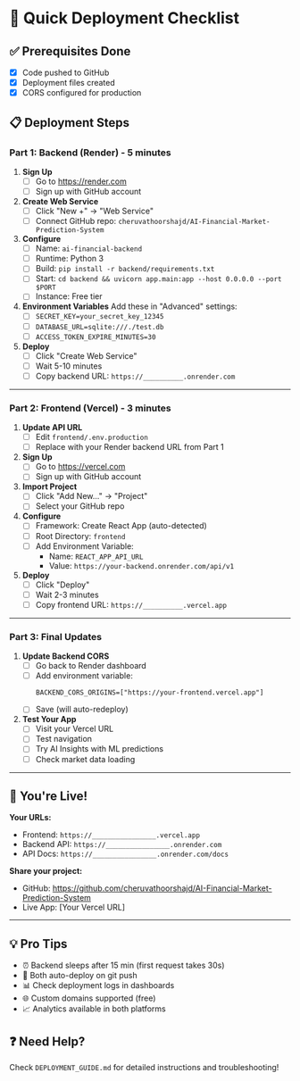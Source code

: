 # 🚀 Quick Deployment Checklist

## ✅ Prerequisites Done
- [x] Code pushed to GitHub
- [x] Deployment files created
- [x] CORS configured for production

## 📋 Deployment Steps

### Part 1: Backend (Render) - 5 minutes

1. **Sign Up**
   - [ ] Go to https://render.com
   - [ ] Sign up with GitHub account

2. **Create Web Service**
   - [ ] Click "New +" → "Web Service"
   - [ ] Connect GitHub repo: `cheruvathoorshajd/AI-Financial-Market-Prediction-System`
   
3. **Configure**
   - [ ] Name: `ai-financial-backend`
   - [ ] Runtime: Python 3
   - [ ] Build: `pip install -r backend/requirements.txt`
   - [ ] Start: `cd backend && uvicorn app.main:app --host 0.0.0.0 --port $PORT`
   - [ ] Instance: Free tier
   
4. **Environment Variables**
   Add these in "Advanced" settings:
   - [ ] `SECRET_KEY=your_secret_key_12345`
   - [ ] `DATABASE_URL=sqlite:///./test.db`
   - [ ] `ACCESS_TOKEN_EXPIRE_MINUTES=30`

5. **Deploy**
   - [ ] Click "Create Web Service"
   - [ ] Wait 5-10 minutes
   - [ ] Copy backend URL: `https://__________.onrender.com`

---

### Part 2: Frontend (Vercel) - 3 minutes

1. **Update API URL**
   - [ ] Edit `frontend/.env.production`
   - [ ] Replace with your Render backend URL from Part 1

2. **Sign Up**
   - [ ] Go to https://vercel.com
   - [ ] Sign up with GitHub account

3. **Import Project**
   - [ ] Click "Add New..." → "Project"
   - [ ] Select your GitHub repo
   
4. **Configure**
   - [ ] Framework: Create React App (auto-detected)
   - [ ] Root Directory: `frontend`
   - [ ] Add Environment Variable:
     - Name: `REACT_APP_API_URL`
     - Value: `https://your-backend.onrender.com/api/v1`

5. **Deploy**
   - [ ] Click "Deploy"
   - [ ] Wait 2-3 minutes
   - [ ] Copy frontend URL: `https://__________.vercel.app`

---

### Part 3: Final Updates

1. **Update Backend CORS**
   - [ ] Go back to Render dashboard
   - [ ] Add environment variable:
     ```
     BACKEND_CORS_ORIGINS=["https://your-frontend.vercel.app"]
     ```
   - [ ] Save (will auto-redeploy)

2. **Test Your App**
   - [ ] Visit your Vercel URL
   - [ ] Test navigation
   - [ ] Try AI Insights with ML predictions
   - [ ] Check market data loading

---

## 🎉 You're Live!

**Your URLs:**
- Frontend: `https://________________.vercel.app`
- Backend API: `https://________________.onrender.com`
- API Docs: `https://________________.onrender.com/docs`

**Share your project:**
- GitHub: https://github.com/cheruvathoorshajd/AI-Financial-Market-Prediction-System
- Live App: [Your Vercel URL]

---

## 💡 Pro Tips

- ⏰ Backend sleeps after 15 min (first request takes 30s)
- 🔄 Both auto-deploy on git push
- 📊 Check deployment logs in dashboards
- 🌐 Custom domains supported (free)
- 📈 Analytics available in both platforms

## ❓ Need Help?

Check `DEPLOYMENT_GUIDE.md` for detailed instructions and troubleshooting!

